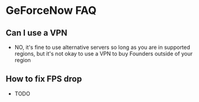 # GeForceNow FAQ

Can I use a VPN
---

- NO, it's fine to use alternative servers so long as you are in supported regions, but it's not okay to use a VPN to buy Founders outside of your region

How to fix FPS drop
---

- TODO
